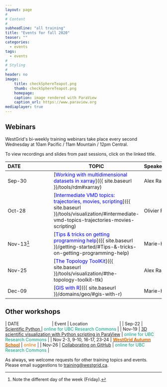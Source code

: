 ```yaml
---
layout: page
#
# Content
#
subheadline: "all training"
title: "Events for fall 2020"
teaser: ""
categories:
  - events
tags:
  - events
#
# Styling
#
header: no
image:
    title: checkSphereTeapot.png
    thumb: checkSphereTeapot.png
    homepage:
    caption: image rendered with ParaView
    caption_url: https://www.paraview.org
mediaplayer: true
---
```


<!-- For more information on each session, or to register, click on the links below. -->

<!-- ========================================================================================== -->

## Webinars

WestGrid's bi-weekly training webinars take place every second Wednesday at 10am Pacific / 11am Mountain / 12pm Central.

To view recordings and slides from past sessions, click on the linked title.

| DATE&nbsp;&nbsp;&nbsp;&nbsp;&nbsp;&nbsp;&nbsp;&nbsp;&nbsp;&nbsp;&nbsp;&nbsp;&nbsp;&nbsp;&nbsp;&nbsp;&nbsp;&nbsp;&nbsp;&nbsp;&nbsp; | TOPIC | Speaker&nbsp;&nbsp;&nbsp;&nbsp;&nbsp;&nbsp;&nbsp;&nbsp;&nbsp;&nbsp;&nbsp;&nbsp;&nbsp;&nbsp;&nbsp;&nbsp;&nbsp;&nbsp;&nbsp;&nbsp;&nbsp;&nbsp;&nbsp;&nbsp;&nbsp;&nbsp;&nbsp; |
| ------------- | --------------- | ----------------- |
| Sep-30 | [<span style="color:blue">Working with multidimensional datasets in xarray</span>]({{ site.baseurl }}/tools/rdm#xarray) | Alex Razoumov |
| Oct-28 | [<span style="color:blue">Intermediate VMD topics: trajectories, movies, scripting</span>]({{ site.baseurl }}/tools/visualization/#intermediate-vmd-topics-trajectories-movies-scripting) | Olivier Fisette |
| Nov-13[^1] | [<span style="color:blue">Tips & tricks on getting programming help</span>]({{ site.baseurl }}/getting-started/#Tips-&-tricks-on-getting-programming-help) | Marie-Hélène Burle |
| Nov-25 | [<span style="color:blue">The Topology ToolKit</span>]({{ site.baseurl }}/tools/visualization/#the-topology-toolkit-ttk) | Alex Razoumov |
| Dec-09 | [<span style="color:blue">GIS with R</span>]({{ site.baseurl }}/domains/geo/#gis-with-r) | Marie-Hélène Burle |

[^1]: Note the different day of the week (Friday).

<!-- ========================================================================================== -->

## Other workshops

| DATE&nbsp;&nbsp;&nbsp;&nbsp;&nbsp;&nbsp;&nbsp;&nbsp;&nbsp;&nbsp;&nbsp;&nbsp;&nbsp;&nbsp;&nbsp;&nbsp;&nbsp;&nbsp;&nbsp;&nbsp;&nbsp;&nbsp;&nbsp;&nbsp;&nbsp;&nbsp; | Event | Location&nbsp;&nbsp;&nbsp;&nbsp;&nbsp;&nbsp;&nbsp;&nbsp;&nbsp;&nbsp;&nbsp;&nbsp;&nbsp;&nbsp;&nbsp;&nbsp;&nbsp;&nbsp;&nbsp;&nbsp;&nbsp;&nbsp;&nbsp;&nbsp;&nbsp; |
| Sep-22 | [Scientific Python ](https://libcal.library.ubc.ca/calendar/vancouver/westgrid-scientific-Python) | <span style="color:#049A80">online for UBC Research Commons</span> |
| Nov-19 | [3D scientific visualization with Python scripting in ParaView](https://libcal.library.ubc.ca/event/3578757) | <span style="color:#049A80">online for UBC Research Commons</span> |
| Nov 2-3, 9-10, 16-17, 23-24 | [<span style="color:#E26D00"><b>WestGrid Autumn School</b></span>](https://www.eventbrite.ca/e/westgrid-research-computing-autumn-school-2020-online-tickets-123963489133) | <span style="color:#E26D00">online</span> |
| Nov-26 | [Collaborating on GitHub](https://libcal.library.ubc.ca/calendar/vancouver/collaborating-with-git) | <span style="color:#049A80">online for UBC Research Commons</span> |

<!-- November[^1] -->
<!-- [^1]: Exact dates TBA. -->



<!-- You might also find useful the following workshops taught by our partner Advanced Research Computing -->
<!-- (ARC) teams at the WestGrid member institutions: -->
<!-- * [Hands-on introduction to HPC](https://wiki.usask.ca/x/OgExY) at USask -->
<!-- * [Research Computing Bootcamps](https://ist.ualberta.ca/blog/events/research-computing-bootcamps-are-back) at UofA -->

<!-- ========================================================================================== -->

As always, we welcome requests for other training topics and events. Please email suggestions to training@westgrid.ca.
